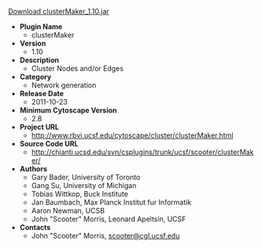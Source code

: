 <a href="clusterMaker_1.10.jar">Download clusterMaker_1.10.jar</a>

* __Plugin Name__
  * clusterMaker
* __Version__
  * 1.10
* __Description__
  * Cluster Nodes and/or Edges
* __Category__
  * Network generation
* __Release Date__
  * 2011-10-23
* __Minimum Cytoscape Version__
  * 2.8
* __Project URL__
  * http://www.rbvi.ucsf.edu/cytoscape/cluster/clusterMaker.html
* __Source Code URL__
  * http://chianti.ucsd.edu/svn/csplugins/trunk/ucsf/scooter/clusterMaker/
* __Authors__
  * Gary Bader, University of Toronto
  * Gang Su, University of Michigan
  * Tobias Wittkop, Buck Institute
  * Jan Baumbach, Max Planck Institut fur Informatik
  * Aaron Newman, UCSB
  * John "Scooter" Morris, Leonard Apeltsin, UCSF
* __Contacts__
  * John \"Scooter\" Morris, scooter@cgl.ucsf.edu
